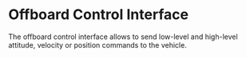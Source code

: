 # Offboard Control Interface

The offboard control interface allows to send low-level and high-level attitude, velocity or position commands to the vehicle.